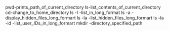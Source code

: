 pwd-prints_path_of_current_directory
ls-list_contents_of_current_directory
cd-change_to_home_directory
ls -l -list_in_long_format
ls -a -display_hidden_files_long_formart
ls -la -list_hidden_files_long_formart
ls -la -id -list_user_IDs_in_long_formart
mkdir -directory_specified_path
